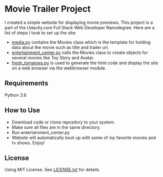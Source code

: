 # Movie Trailer Project
I created a simple website for displaying movie previews. This project is a part of the Udacity.com Full Stack Web 
Developer Nanodegree. Here are a list of steps I took to set up the site:

* [media.py](https://github.com/vandyand/movie-trailer-project/blob/master/media.py) contains the Movies class which is the template for holding data about the movie such as title and trailer url.
* [entertainment_center.py](https://github.com/vandyand/movie-trailer-project/blob/master/entertainment_center.py) calls the Movies class to create objects for several movies like Toy Story and Avatar.
* [fresh_tomatoes.py](https://github.com/vandyand/movie-trailer-project/blob/master/fresh_tomatoes.py) is used to generate the html code and display the site on a web browser via the webbrowser module.

## Requirements
Python 3.6

## How to Use
* Download code or clone repository to your system.
* Make sure all files are in the same directory.
* Run entertainment_center.py
* Website will automatically boot up with some of my favorite movies and tv shows. Enjoy!

## License
Using MIT License. See [LICENSE.txt](https://github.com/vandyand/movie-trailer-project/blob/master/LICENSE.txt) for details.
